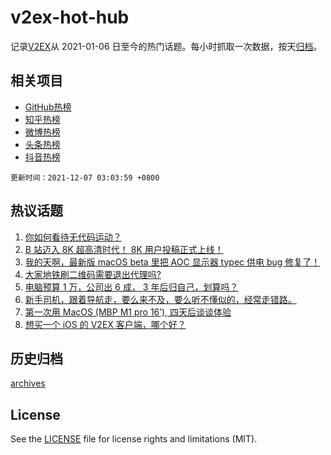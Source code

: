# v2ex-hot-hub

 记录[V2EX](https://www.v2ex.com/)从 2021-01-06 日至今的热门话题。每小时抓取一次数据，按天[归档](archives)。
 
 ## 相关项目

- [GitHub热榜](https://github.com/snaildev/github-hot-hub)
- [知乎热榜](https://github.com/snaildev/zhihu-hot-hub)
- [微博热榜](https://github.com/snaildev/weibo-hot-hub)
- [头条热榜](https://github.com/snaildev/toutiao-hot-hub)
- [抖音热榜](https://github.com/snaildev/douyin-hot-hub)


 `更新时间：2021-12-07 03:03:59 +0800`

## 热议话题

1. [你如何看待无代码运动？](https://www.v2ex.com/t/820257)
1. [B 站迈入 8K 超高清时代！ 8K 用户投稿正式上线！](https://www.v2ex.com/t/820279)
1. [我的天啊，最新版 macOS beta 里把 AOC 显示器 typec 供电 bug 修复了！](https://www.v2ex.com/t/820247)
1. [大家地铁刷二维码需要退出代理吗?](https://www.v2ex.com/t/820249)
1. [电脑预算 1 万，公司出 6 成， 3 年后归自己，划算吗？](https://www.v2ex.com/t/820373)
1. [新手司机，跟着导航走，要么来不及，要么听不懂似的，经常走错路。](https://www.v2ex.com/t/820336)
1. [第一次用 MacOS (MBP M1 pro 16’), 四天后谈谈体验](https://www.v2ex.com/t/820418)
1. [想买一个 iOS 的 V2EX 客户端，哪个好？](https://www.v2ex.com/t/820329)

## 历史归档

[archives](archives)

## License

See the [LICENSE](LICENSE) file for license rights and limitations (MIT).
